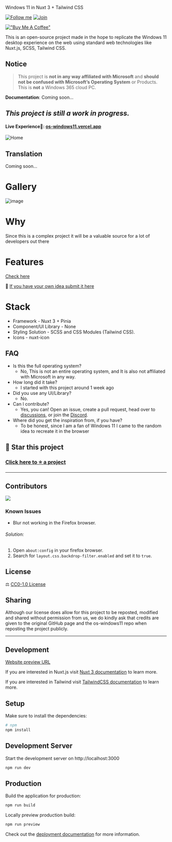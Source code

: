Windows 11 in Nuxt 3 + Tailwind CSS

[![Follow me](https://img.shields.io/github/followers/ndragun92?label=follow%20me&style=social)](https://github.com/ndragun92)
[![Join](https://img.shields.io/discord/1081360531832717362.svg?label=&logo=discord&logoColor=ffffff&color=7389D8&labelColor=6A7EC2)](https://discord.gg/rcU9d5QyST)

[!["Buy Me A Coffee"](https://www.buymeacoffee.com/assets/img/custom_images/orange_img.png)](https://www.buymeacoffee.com/ndragun92)

This is an open-source project made in the hope to replicate the Windows 11 desktop experience on the web using standard web technologies like Nuxt.js, SCSS, Tailwind CSS.

## Notice

> This project is **not in any way affiliated with Microsoft** and **should not be confused with Microsoft’s Operating System** or Products.
> This is **not** a Windows 365 cloud PC.

**Documentation**:
Coming soon...

## _This project is still a work in progress._

#### Live Experience🌈: [os-windows11.vercel.app](https://os-windows11.vercel.app/)

![Home](https://os-windows11.vercel.app/favicon.png)

## Translation

Coming soon...

# Gallery

![image](https://os-windows11.vercel.app/images/preview/1.png)

# Why

Since this is a complex project it will be a valuable source for a lot of developers out there

# Features

[Check here](https://github.com/ndragun92/os-windows11/blob/main/FEATURES.md)

📑 [If you have your own idea submit it here](https://github.com/ndragun92/os-windows11/discussions/categories/ideas)

# Stack

- Framework - Nuxt 3 + Pinia
- Component/UI Library - None
- Styling Solution - SCSS and CSS Modules (Tailwind CSS).
- Icons - nuxt-icon

## FAQ

- Is this the full operating system?
    - No, This is not an entire operating system, and It is also not affiliated with Microsoft in any way.
- How long did it take?
    - I started with this project around 1 week ago
- Did you use any UI/Library?
    - No.
- Can I contribute?
    - Yes, you can! Open an issue, create a pull request, head over to [discussions](https://github.com/ndragun92/os-windows11/discussions), or join the [Discord](https://discord.gg/rcU9d5QyST).
- Where did you get the inspiration from, if you have?
    - To be honest, since I am a fan of Windows 11 I came to the random idea to recreate it in the browser

## 🌟 Star this project

### [Click here to ⭐️ a project](https://github.com/ndragun92/os-windows11)

---
## Contributors

<a href="https://github.com/ndragun92/os-windows11/graphs/contributors">
  <img src="https://contrib.rocks/image?repo=ndragun92/os-windows11" />
</a>

### Known Issues

- Blur not working in the Firefox browser.

###### Solution:

1. Open `about:config` in your firefox browser.
2. Search for `layout.css.backdrop-filter.enabled` and set it to `true`.

## License

⚖️ [CC0-1.0 License](https://github.com/ndragun92/os-windows11/blob/main/LICENSE)

## Sharing

Although our license does allow for this project to be reposted, modified and shared without permission from us, we do kindly ask that credits are given to the original GitHub page and the os-windows11 repo when reposting the project publicly.

---
## Development

[Website preview URL](https://os-windows11.vercel.app/)

If you are interested in Nuxt.js visit [Nuxt 3 documentation](https://nuxt.com/docs/getting-started/introduction) to learn more.

If you are interested in Tailwind visit [TailwindCSS documentation](https://tailwindcss.com/) to learn more.

## Setup

Make sure to install the dependencies:

```bash
# npm
npm install
```

## Development Server

Start the development server on http://localhost:3000

```bash
npm run dev
```

## Production

Build the application for production:

```bash
npm run build
```

Locally preview production build:

```bash
npm run preview
```

Check out the [deployment documentation](https://nuxt.com/docs/getting-started/deployment) for more information.